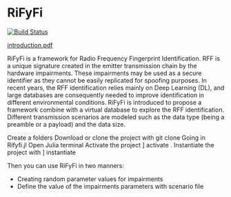 # RiFyFi

[![Build Status](https://github.com/achilletIrisa/RiFyFi.jl/actions/workflows/CI.yml/badge.svg?branch=main)](https://github.com/achilletIrisa/RiFyFi.jl/actions/workflows/CI.yml?query=branch%3Amain)

[introduction.pdf](https://github.com/JuliaTelecom/Rifyfi.jl/files/13974266/introduction.pdf)

RiFyFi is a framework for Radio Frequency Fingerprint Identification. RFF is a unique signature created in the emitter transmission chain by the hardware impairments. These impairments may be used as a secure identifier as they cannot be easily replicated for spoofing purposes. In recent years, the RFF identification relies mainly on Deep Learning (DL), and large databases are consequently needed to improve identification in different environmental conditions. RiFyFi is introduced to propose a framework combine with a virtual database to explore the RFF identification. Different transmission scenarios are modeled such as the data type (being a preamble or a payload) and the data size. 



Create a folders
Download or clone the project with git clone 
Going in Rifyfi.jl
Open Julia terminal
Activate the project ] activate .
Instantiate the project with ] instantiate 

Then you can use RiFyFi in two manners: 
-   Creating random parameter values for impairments 
-   Define the value of the impairments parameters with scenario file 



